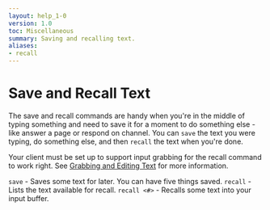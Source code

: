 ```yaml
---
layout: help_1-0
version: 1.0
toc: Miscellaneous
summary: Saving and recalling text.
aliases:
- recall
---
```

# Save and Recall Text

The save and recall commands are handy when you're in the middle of typing something and need to save it for a moment to do something else - like answer a page or respond on channel.  You can `save` the text you were typing, do something else, and then `recall` the text when you're done.

Your client must be set up to support input grabbing for the recall command to work right.  See [Grabbing and Editing Text](/help/1-0/utils/edit) for more information.

`save` - Saves some text for later.  You can have five things saved.
`recall` - Lists the text available for recall.
`recall <#>` - Recalls some text into your input buffer.
